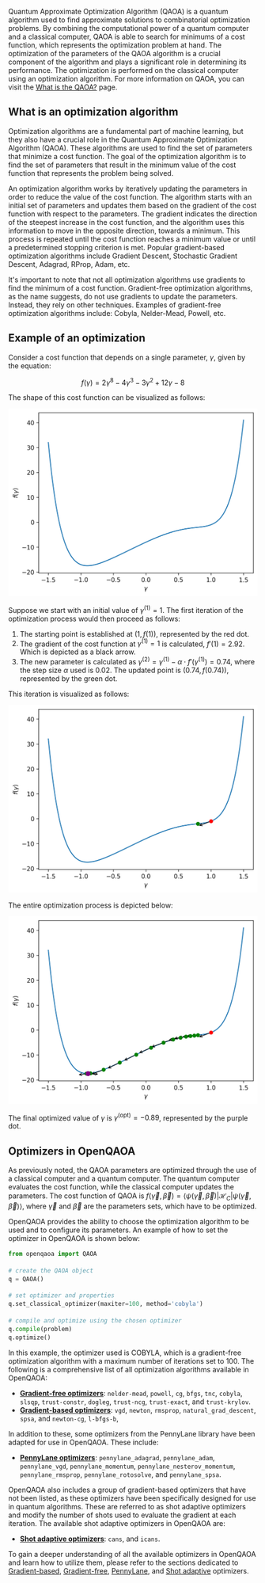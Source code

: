 Quantum Approximate Optimization Algorithm (QAOA) is a quantum algorithm used to find approximate solutions to combinatorial optimization problems. By combining the computational power of a quantum computer and a classical computer, QAOA is able to search for minimums of a cost function, which represents the optimization problem at hand. The optimization of the parameters of the QAOA algorithm is a crucial component of the algorithm and plays a significant role in determining its performance. The optimization is performed on the classical computer using an optimization algorithm. For more information on QAOA, you can visit the [What is the QAOA?](/docs/what-is-the-qaoa.md) page.

## What is an optimization algorithm

Optimization algorithms are a fundamental part of machine learning, but they also have a crucial role in the Quantum Approximate Optimization Algorithm (QAOA). These algorithms are used to find the set of parameters that minimize a cost function. The goal of the optimization algorithm is to find the set of parameters that result in the minimum value of the cost function that represents the problem being solved. 

An optimization algorithm works by iteratively updating the parameters in order to reduce the value of the cost function. The algorithm starts with an initial set of parameters and updates them based on the gradient of the cost function with respect to the parameters. The gradient indicates the direction of the steepest increase in the cost function, and the algorithm uses this information to move in the opposite direction, towards a minimum. This process is repeated until the cost function reaches a minimum value or until a predetermined stopping criterion is met. Popular gradient-based optimization algorithms include Gradient Descent, Stochastic Gradient Descent, Adagrad, RProp, Adam, etc.

It's important to note that not all optimization algorithms use gradients to find the minimum of a cost function. Gradient-free optimization algorithms, as the name suggests, do not use gradients to update the parameters. Instead, they rely on other techniques. Examples of gradient-free optimization algorithms include: Cobyla, Nelder-Mead, Powell, etc.

## Example of an optimization

Consider a cost function that depends on a single parameter, $\gamma$, given by the equation:

$$f(\gamma)=2\gamma^8-4\gamma^3 - 3\gamma^2 + 12\gamma -8$$

The shape of this cost function can be visualized as follows:

![function to optimize](../img/function-to-optimize.png)

Suppose we start with an initial value of $\gamma^{(1)}=1$. The first iteration of the optimization process would then proceed as follows:

1. The starting point is established at $(1, f(1))$, represented by the red dot.
2. The gradient of the cost function at $\gamma^{(1)}=1$ is calculated, $f'(1)=2.92$. Which is depicted as a black arrow.
3.  The new parameter is calculated as $\gamma^{(2)}=\gamma^{(1)}-\alpha\cdot f'(\gamma^{(1)})=0.74$, where the step size $\alpha$ used is 0.02. The updated point is $(0.74, f(0.74))$, represented by the green dot.

This iteration is visualized as follows:

![function to optimize iteration 1](../img/function-to-optimize-1.png)

The entire optimization process is depicted below:

![function to optimize optimized](../img/function-to-optimize-all.png)

The final optimized value of $\gamma$ is $\gamma^{(\text{opt})}=-0.89$, represented by the purple dot.


## Optimizers in OpenQAOA

As previously noted, the QAOA parameters are optimized through the use of a classical computer and a quantum computer. The quantum computer evaluates the cost function, while the classical computer updates the parameters. The cost function of QAOA is $f(\vec\gamma, \vec\beta) = \langle \psi(\vec\gamma, \vec\beta)|\mathcal{H}_C|\psi(\vec\gamma, \vec\beta)\rangle$, where $\vec\gamma$ and $\vec\beta$ are the parameters sets, which have to be optimized. 

OpenQAOA provides the ability to choose the optimization algorithm to be used and to configure its parameters. An example of how to set the optimizer in OpenQAOA is shown below:

```Python hl_lines="6 7"
from openqaoa import QAOA 

# create the QAOA object
q = QAOA()

# set optimizer and properties
q.set_classical_optimizer(maxiter=100, method='cobyla')

# compile and optimize using the chosen optimizer
q.compile(problem)
q.optimize()
```
In this example, the optimizer used is COBYLA, which is a gradient-free optimization algorithm with a maximum number of iterations set to 100. The following is a comprehensive list of all optimization algorithms available in OpenQAOA:

- <a style="color:inherit; font-weight:bold" href="/optimizers/gradient-free-optimizers">Gradient-free optimizers</a>: `nelder-mead`, `powell`, `cg`, `bfgs`, `tnc`, `cobyla`, `slsqp`, `trust-constr`, `dogleg`, `trust-ncg`, `trust-exact`, and `trust-krylov`.
- <a style="color:inherit; font-weight:bold" href="/optimizers/gradient-based-optimizers">Gradient-based optimizers</a>: `vgd`, `newton`, `rmsprop`, `natural_grad_descent`, `spsa`, and `newton-cg`, `l-bfgs-b`,

In addition to these, some optimizers from the PennyLane library have been adapted for use in OpenQAOA. These include:

- <a style="color:inherit; font-weight:bold" href="/optimizers/pennylane-optimizers">PennyLane optimizers</a>: `pennylane_adagrad`, `pennylane_adam`, `pennylane_vgd`, `pennylane_momentum`, `pennylane_nesterov_momentum`, `pennylane_rmsprop`, `pennylane_rotosolve`, and `pennylane_spsa`.

OpenQAOA also includes a group of gradient-based optimizers that have not been listed, as these optimizers have been specifically designed for use in quantum algorithms. These are referred to as shot adaptive optimizers and modify the number of shots used to evaluate the gradient at each iteration. The available shot adaptive optimizers in OpenQAOA are:

- <a style="color:inherit; font-weight:bold" href="/optimizers/shot-adaptive-optimizers">Shot adaptive optimizers</a>: `cans`, and `icans`.

To gain a deeper understanding of all the available optimizers in OpenQAOA and learn how to utilize them, please refer to the sections dedicated to [Gradient-based](/optimizers/gradient-based-optimizers), [Gradient-free](/optimizers/gradient-free-optimizers), [PennyLane](/optimizers/pennylane-optimizers), and [Shot adaptive](/optimizers/shot-adaptive-optimizers) optimizers. 


